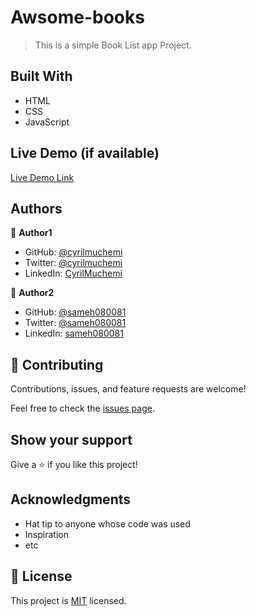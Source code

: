 # Awsome-books
[](https://img.shields.io/badge/Microverse-blueviolet)


> This is a simple Book List app Project.


## Built With

- HTML
- CSS
- JavaScript

## Live Demo (if available)

[Live Demo Link](https://livedemo.com)

## Authors

👤 **Author1**

- GitHub: [@cyrilmuchemi](https://github.com/cyrilmuchemi)
- Twitter: [@cyrilmuchemi](https://twitter.com/cyrilmuchemi)
- LinkedIn: [CyrilMuchemi](https://linkedin.com/in/cyrilmuchemi)

👤 **Author2**

- GitHub: [@sameh080081](https://github.com/sameh080081)
- Twitter: [@sameh080081](https://twitter.com/sameh080081)
- LinkedIn: [sameh080081](https://linkedin.com/in/sameh080081)

## 🤝 Contributing

Contributions, issues, and feature requests are welcome!

Feel free to check the [issues page](../../issues/).

## Show your support

Give a ⭐️ if you like this project!

## Acknowledgments

- Hat tip to anyone whose code was used
- Inspiration
- etc

## 📝 License

This project is [MIT](./MIT.md) licensed.
